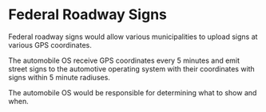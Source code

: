# Federal Roadway Signs

Federal roadway signs would allow various municipalities to upload signs at various GPS coordinates.

The automobile OS receive GPS coordinates every 5 minutes and emit street signs to the automotive operating system with their coordinates with signs within 5 minute radiuses.

The automobile OS would be responsible for determining what to show and when.
